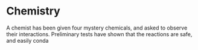 # Chemistry

A chemist has been given four mystery chemicals, and asked to observe their interactions. Preliminary tests have shown that the reactions are safe, and easily conda


